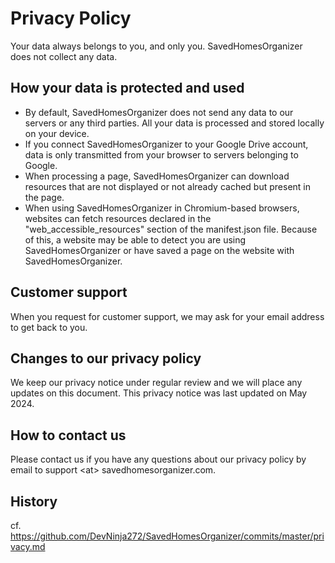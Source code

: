 # Privacy Policy
Your data always belongs to you, and only you. SavedHomesOrganizer does not collect any data.

## How your data is protected and used
- By default, SavedHomesOrganizer does not send any data to our servers or any third parties. All your data is processed and stored locally on your device. 
- If you connect SavedHomesOrganizer to your Google Drive account, data is only transmitted from your browser to servers belonging to Google. 
- When processing a page, SavedHomesOrganizer can download resources that are not displayed or not already cached but present in the page.
- When using SavedHomesOrganizer in Chromium-based browsers, websites can fetch resources declared in the "web_accessible_resources" section of the manifest.json file. Because of this, a website may be able to detect you are using SavedHomesOrganizer or have saved a page on the website with SavedHomesOrganizer.

## Customer support
When you request for customer support, we may ask for your email address to get back to you.

## Changes to our privacy policy
We keep our privacy notice under regular review and we will place any updates on this document. This privacy notice was last updated on May 2024.

## How to contact us
Please contact us if you have any questions about our privacy policy by email to support &lt;at&gt; savedhomesorganizer.com.

## History
cf. https://github.com/DevNinja272/SavedHomesOrganizer/commits/master/privacy.md
